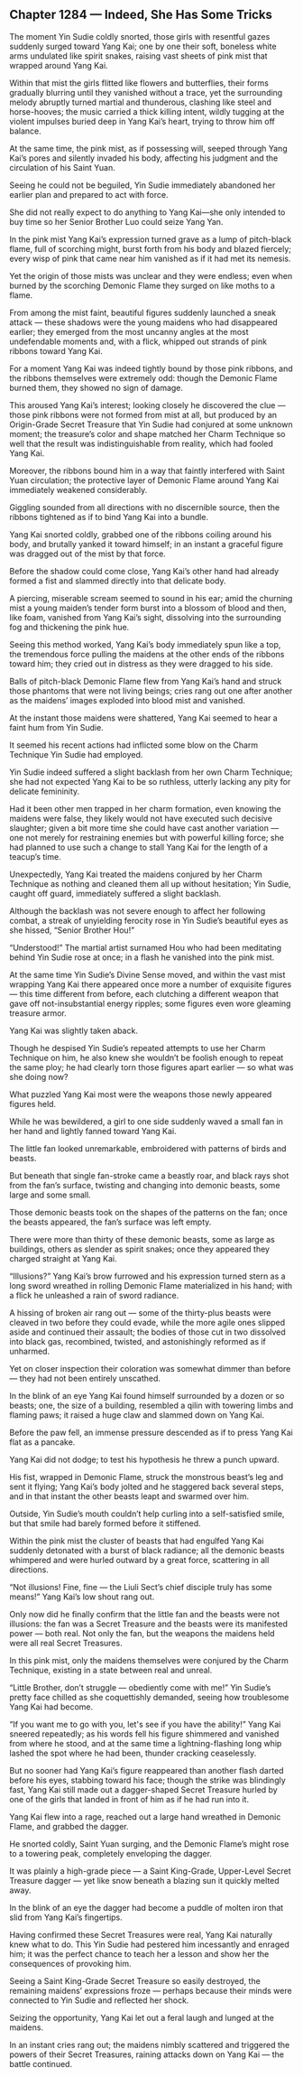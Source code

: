 ## Chapter 1284 — Indeed, She Has Some Tricks

The moment Yin Sudie coldly snorted, those girls with resentful gazes suddenly surged toward Yang Kai; one by one their soft, boneless white arms undulated like spirit snakes, raising vast sheets of pink mist that wrapped around Yang Kai.

Within that mist the girls flitted like flowers and butterflies, their forms gradually blurring until they vanished without a trace, yet the surrounding melody abruptly turned martial and thunderous, clashing like steel and horse-hooves; the music carried a thick killing intent, wildly tugging at the violent impulses buried deep in Yang Kai’s heart, trying to throw him off balance.

At the same time, the pink mist, as if possessing will, seeped through Yang Kai’s pores and silently invaded his body, affecting his judgment and the circulation of his Saint Yuan.

Seeing he could not be beguiled, Yin Sudie immediately abandoned her earlier plan and prepared to act with force.

She did not really expect to do anything to Yang Kai—she only intended to buy time so her Senior Brother Luo could seize Yang Yan.

In the pink mist Yang Kai’s expression turned grave as a lump of pitch-black flame, full of scorching might, burst forth from his body and blazed fiercely; every wisp of pink that came near him vanished as if it had met its nemesis.

Yet the origin of those mists was unclear and they were endless; even when burned by the scorching Demonic Flame they surged on like moths to a flame.

From among the mist faint, beautiful figures suddenly launched a sneak attack — these shadows were the young maidens who had disappeared earlier; they emerged from the most uncanny angles at the most undefendable moments and, with a flick, whipped out strands of pink ribbons toward Yang Kai.

For a moment Yang Kai was indeed tightly bound by those pink ribbons, and the ribbons themselves were extremely odd: though the Demonic Flame burned them, they showed no sign of damage.

This aroused Yang Kai’s interest; looking closely he discovered the clue — those pink ribbons were not formed from mist at all, but produced by an Origin-Grade Secret Treasure that Yin Sudie had conjured at some unknown moment; the treasure’s color and shape matched her Charm Technique so well that the result was indistinguishable from reality, which had fooled Yang Kai.

Moreover, the ribbons bound him in a way that faintly interfered with Saint Yuan circulation; the protective layer of Demonic Flame around Yang Kai immediately weakened considerably.

Giggling sounded from all directions with no discernible source, then the ribbons tightened as if to bind Yang Kai into a bundle.

Yang Kai snorted coldly, grabbed one of the ribbons coiling around his body, and brutally yanked it toward himself; in an instant a graceful figure was dragged out of the mist by that force.

Before the shadow could come close, Yang Kai’s other hand had already formed a fist and slammed directly into that delicate body.

A piercing, miserable scream seemed to sound in his ear; amid the churning mist a young maiden’s tender form burst into a blossom of blood and then, like foam, vanished from Yang Kai’s sight, dissolving into the surrounding fog and thickening the pink hue.

Seeing this method worked, Yang Kai’s body immediately spun like a top, the tremendous force pulling the maidens at the other ends of the ribbons toward him; they cried out in distress as they were dragged to his side.

Balls of pitch-black Demonic Flame flew from Yang Kai’s hand and struck those phantoms that were not living beings; cries rang out one after another as the maidens’ images exploded into blood mist and vanished.

At the instant those maidens were shattered, Yang Kai seemed to hear a faint hum from Yin Sudie.

It seemed his recent actions had inflicted some blow on the Charm Technique Yin Sudie had employed.

Yin Sudie indeed suffered a slight backlash from her own Charm Technique; she had not expected Yang Kai to be so ruthless, utterly lacking any pity for delicate femininity.

Had it been other men trapped in her charm formation, even knowing the maidens were false, they likely would not have executed such decisive slaughter; given a bit more time she could have cast another variation — one not merely for restraining enemies but with powerful killing force; she had planned to use such a change to stall Yang Kai for the length of a teacup’s time.

Unexpectedly, Yang Kai treated the maidens conjured by her Charm Technique as nothing and cleaned them all up without hesitation; Yin Sudie, caught off guard, immediately suffered a slight backlash.

Although the backlash was not severe enough to affect her following combat, a streak of unyielding ferocity rose in Yin Sudie’s beautiful eyes as she hissed, “Senior Brother Hou!”

“Understood!” The martial artist surnamed Hou who had been meditating behind Yin Sudie rose at once; in a flash he vanished into the pink mist.

At the same time Yin Sudie’s Divine Sense moved, and within the vast mist wrapping Yang Kai there appeared once more a number of exquisite figures — this time different from before, each clutching a different weapon that gave off not-insubstantial energy ripples; some figures even wore gleaming treasure armor.

Yang Kai was slightly taken aback.

Though he despised Yin Sudie’s repeated attempts to use her Charm Technique on him, he also knew she wouldn’t be foolish enough to repeat the same ploy; he had clearly torn those figures apart earlier — so what was she doing now?

What puzzled Yang Kai most were the weapons those newly appeared figures held.

While he was bewildered, a girl to one side suddenly waved a small fan in her hand and lightly fanned toward Yang Kai.

The little fan looked unremarkable, embroidered with patterns of birds and beasts.

But beneath that single fan-stroke came a beastly roar, and black rays shot from the fan’s surface, twisting and changing into demonic beasts, some large and some small.

Those demonic beasts took on the shapes of the patterns on the fan; once the beasts appeared, the fan’s surface was left empty.

There were more than thirty of these demonic beasts, some as large as buildings, others as slender as spirit snakes; once they appeared they charged straight at Yang Kai.

“Illusions?” Yang Kai’s brow furrowed and his expression turned stern as a long sword wreathed in rolling Demonic Flame materialized in his hand; with a flick he unleashed a rain of sword radiance.

A hissing of broken air rang out — some of the thirty-plus beasts were cleaved in two before they could evade, while the more agile ones slipped aside and continued their assault; the bodies of those cut in two dissolved into black gas, recombined, twisted, and astonishingly reformed as if unharmed.

Yet on closer inspection their coloration was somewhat dimmer than before — they had not been entirely unscathed.

In the blink of an eye Yang Kai found himself surrounded by a dozen or so beasts; one, the size of a building, resembled a qilin with towering limbs and flaming paws; it raised a huge claw and slammed down on Yang Kai.

Before the paw fell, an immense pressure descended as if to press Yang Kai flat as a pancake.

Yang Kai did not dodge; to test his hypothesis he threw a punch upward.

His fist, wrapped in Demonic Flame, struck the monstrous beast’s leg and sent it flying; Yang Kai’s body jolted and he staggered back several steps, and in that instant the other beasts leapt and swarmed over him.

Outside, Yin Sudie’s mouth couldn’t help curling into a self-satisfied smile, but that smile had barely formed before it stiffened.

Within the pink mist the cluster of beasts that had engulfed Yang Kai suddenly detonated with a burst of black radiance; all the demonic beasts whimpered and were hurled outward by a great force, scattering in all directions.

“Not illusions! Fine, fine — the Liuli Sect’s chief disciple truly has some means!” Yang Kai’s low shout rang out.

Only now did he finally confirm that the little fan and the beasts were not illusions: the fan was a Secret Treasure and the beasts were its manifested power — both real. Not only the fan, but the weapons the maidens held were all real Secret Treasures.

In this pink mist, only the maidens themselves were conjured by the Charm Technique, existing in a state between real and unreal.

“Little Brother, don’t struggle — obediently come with me!” Yin Sudie’s pretty face chilled as she coquettishly demanded, seeing how troublesome Yang Kai had become.

“If you want me to go with you, let's see if you have the ability!” Yang Kai sneered repeatedly; as his words fell his figure shimmered and vanished from where he stood, and at the same time a lightning-flashing long whip lashed the spot where he had been, thunder cracking ceaselessly.

But no sooner had Yang Kai’s figure reappeared than another flash darted before his eyes, stabbing toward his face; though the strike was blindingly fast, Yang Kai still made out a dagger-shaped Secret Treasure hurled by one of the girls that landed in front of him as if he had run into it.

Yang Kai flew into a rage, reached out a large hand wreathed in Demonic Flame, and grabbed the dagger.

He snorted coldly, Saint Yuan surging, and the Demonic Flame’s might rose to a towering peak, completely enveloping the dagger.

It was plainly a high-grade piece — a Saint King-Grade, Upper-Level Secret Treasure dagger — yet like snow beneath a blazing sun it quickly melted away.

In the blink of an eye the dagger had become a puddle of molten iron that slid from Yang Kai’s fingertips.

Having confirmed these Secret Treasures were real, Yang Kai naturally knew what to do. This Yin Sudie had pestered him incessantly and enraged him; it was the perfect chance to teach her a lesson and show her the consequences of provoking him.

Seeing a Saint King-Grade Secret Treasure so easily destroyed, the remaining maidens’ expressions froze — perhaps because their minds were connected to Yin Sudie and reflected her shock.

Seizing the opportunity, Yang Kai let out a feral laugh and lunged at the maidens.

In an instant cries rang out; the maidens nimbly scattered and triggered the powers of their Secret Treasures, raining attacks down on Yang Kai — the battle continued.